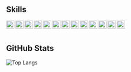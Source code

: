 <h2> Skills </h2>
<img width="22px" title="Javascript" align="left" src="https://raw.githubusercontent.com/rahulbanerjee26/githubAboutMeGenerator/main/icons/javascript.svg">
<img width="22px" title="Typescript" align="left" src="https://raw.githubusercontent.com/rahulbanerjee26/githubAboutMeGenerator/main/icons/typescript.svg">
<img width="22px" title="React" align="left" src="https://raw.githubusercontent.com/rahulbanerjee26/githubAboutMeGenerator/main/icons/reactjs.svg">
<img width="22px" title="HTML" align="left" src="https://raw.githubusercontent.com/rahulbanerjee26/githubAboutMeGenerator/main/icons/html.svg">
<img width="22px" title="CSS" align="left" src="https://raw.githubusercontent.com/rahulbanerjee26/githubAboutMeGenerator/main/icons/css.svg">
<img width="22px" title="NextJS" align="left" src="https://raw.githubusercontent.com/rahulbanerjee26/githubAboutMeGenerator/main/icons/nextjs.svg">
<img width="22px" title="NextJS" align="left" src="(https://camo.githubusercontent.com/f4758620c60f931a2b9bfe132176a2e6dee2cbbb80c713639d4a969ab6100b8e/68747470733a2f2f70726576696577732e6a756d7073686172652e636f6d2f7468756d622f38313562633031623739366464366631373333633935376335616631393439333334623665626631613431636237383263383138663362633833383430343965323531646361366532336330633437373638636137393739366539393036376132343934633961336461393961353036326534353030343134306264363334613037363935343432643631633366663961323139656531323435613230656533)">
<img width="22px" title="Tailwind" align="left" src="https://raw.githubusercontent.com/rahulbanerjee26/githubAboutMeGenerator/main/icons/tailwind.svg">

<img width="22px" title="Nodejs" align="left" src="https://raw.githubusercontent.com/rahulbanerjee26/githubAboutMeGenerator/main/icons/nodejs.svg">
<img width="22px" title="Express.js" align="left" src="https://raw.githubusercontent.com/rahulbanerjee26/githubAboutMeGenerator/main/icons/express.svg">
<img width="22px" title="MongoDB" align="left" src="https://raw.githubusercontent.com/rahulbanerjee26/githubAboutMeGenerator/main/icons/mongodb.svg">
<img width="22px" title="Git" align="left" src="https://raw.githubusercontent.com/rahulbanerjee26/githubAboutMeGenerator/main/icons/git.svg">
<img width="22px" title="GitHub" align="left" src="https://raw.githubusercontent.com/rahulbanerjee26/githubAboutMeGenerator/main/icons/github.svg">

<br>
<br>
<h2> GitHub Stats </h2>
<!--
<p>
<picture>
  <source media="(prefers-color-scheme: dark)" srcset="https://github-readme-stats.vercel.app/api?username=Nachman-Libermensh&show_icons=true&theme=dark">
  <img alt="Nachman-Libermensh's GitHub Stats" src="https://github-readme-stats.vercel.app/api?username=Nachman-Libermensh&show_icons=true&theme=default">
</picture>
</p>-->
<p>
<picture>
  <source media="(prefers-color-scheme: dark)" srcset="https://github-readme-stats.vercel.app/api/top-langs/?username=Nachman-Libermensh&layout=compact&theme=dark">
  <img alt="Top Langs" src="https://github-readme-stats.vercel.app/api/top-langs/?username=Nachman-Libermensh&layout=compact&theme=default">
</picture>
</p>

<!-- ------- -->

<!--
### Hi there 👋

**Nachman-Libermensh/Nachman-Libermensh** is a ✨ _special_ ✨ repository because its `README.md` (this file) appears on your GitHub profile.

Here are some ideas to get you started:

- 🔭 I’m currently working on ...
- 🌱 I’m currently learning ...
- 👯 I’m looking to collaborate on ...
- 🤔 I’m looking for help with ...
- 💬 Ask me about ...
- 📫 How to reach me: ...
- 😄 Pronouns: ...
- ⚡ Fun fact: ...
-->
